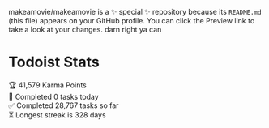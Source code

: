 makeamovie/makeamovie is a ✨ special ✨ repository because its `README.md` (this file) appears on your GitHub profile.
You can click the Preview link to take a look at your changes. darn right ya can

# Todoist Stats

<!-- TODO-IST:START -->
🏆  41,579 Karma Points           
🌸  Completed 0 tasks today           
✅  Completed 28,767 tasks so far           
⏳  Longest streak is 328 days
<!-- TODO-IST:END -->